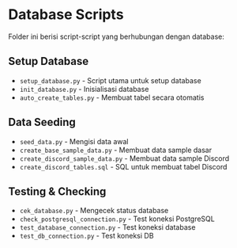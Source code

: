 # Database Scripts

Folder ini berisi script-script yang berhubungan dengan database:

## Setup Database
- `setup_database.py` - Script utama untuk setup database
- `init_database.py` - Inisialisasi database
- `auto_create_tables.py` - Membuat tabel secara otomatis

## Data Seeding
- `seed_data.py` - Mengisi data awal
- `create_base_sample_data.py` - Membuat data sample dasar
- `create_discord_sample_data.py` - Membuat data sample Discord
- `create_discord_tables.sql` - SQL untuk membuat tabel Discord

## Testing & Checking
- `cek_database.py` - Mengecek status database
- `check_postgresql_connection.py` - Test koneksi PostgreSQL
- `test_database_connection.py` - Test koneksi database
- `test_db_connection.py` - Test koneksi DB
